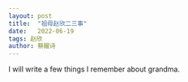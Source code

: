 ```yaml
---
layout: post
title:  "祖母赵欣二三事"
date:   2022-06-19
tags: 赵欣
author: 蔡醒诗
---
```


I will write a few things I remember about grandma.
